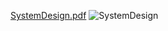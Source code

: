 [SystemDesign.pdf](https://github.com/anshuj11/interviewPrep/files/6541727/SystemDesign.pdf)
![SystemDesign](https://user-images.githubusercontent.com/48069738/119554333-6508ac80-bd51-11eb-90e8-f4383f5d068a.jpg)
